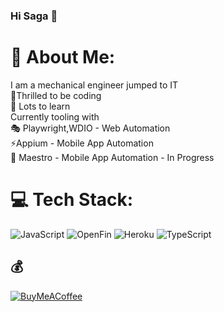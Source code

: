 ### Hi Saga 👋

# 💫 About Me:
I am a mechanical engineer jumped to IT<br>🔭Thrilled to be coding<br> :lotus_position: Lots to learn<br> Currently tooling with <br> 🎭 Playwright,WDIO - Web Automation<br>⚡Appium - Mobile App Automation<br>📲 Maestro - Mobile App Automation - In Progress 


# 💻 Tech Stack:
![JavaScript](https://img.shields.io/badge/javascript-%23323330.svg?style=for-the-badge&logo=javascript&logoColor=%23F7DF1E) ![OpenFin](https://img.shields.io/badge/openfin-%23039BE5.svg?style=for-the-badge&logo=openfin) ![Heroku](https://img.shields.io/badge/heroku-%23430098.svg?style=for-the-badge&logo=heroku&logoColor=white) ![TypeScript](https://img.shields.io/badge/typescript-%23007ACC.svg?style=for-the-badge&logo=typescript&logoColor=white) 

  ## 💰
  [![BuyMeACoffee](https://img.shields.io/badge/Buy%20Me%20a%20Coffee-ffdd00?style=for-the-badge&logo=buy-me-a-coffee&logoColor=black)](https://buymeacoffee.com/sabfloki) 

  
<!-- Proudly created with GPRM ( https://gprm.itsvg.in ) -->
